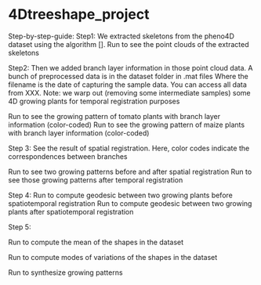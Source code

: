 # 4Dtreeshape_project


Step-by-step-guide:
Step1:
We extracted skeletons from the pheno4D dataset using the algorithm []. 
Run to see the point clouds of the extracted skeletons

Step2:
Then we added branch layer information in those point cloud data. A bunch of preprocessed data is in the dataset folder in .mat files Where the filename is the date of capturing the sample data. You can access all data from XXX. Note: we warp out (removing some intermediate samples) some 4D growing plants for temporal registration purposes

Run to see the growing pattern of tomato plants with branch layer information (color-coded)
Run to see the growing pattern of maize plants with branch layer information (color-coded)

Step 3:
See the result of spatial registration. Here, color codes indicate the correspondences between branches

Run to see two growing patterns before and after spatial registration
Run to see those growing patterns after temporal registration

Step 4: 
Run to compute geodesic between two growing plants before spatiotemporal registration
Run to compute geodesic between two growing plants after spatiotemporal registration

Step 5:

Run to compute the mean of the shapes in the dataset 

Run to compute modes of variations of the shapes in the dataset 

Run to synthesize growing patterns



